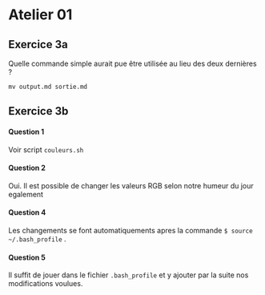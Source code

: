 # Atelier 01

## Exercice 3a

Quelle commande simple aurait pue être utilisée au lieu des deux dernières ?

```
mv output.md sortie.md 
```

## Exercice 3b

#### Question 1

Voir script `couleurs.sh`

#### Question 2

Oui. Il est possible de changer les valeurs RGB selon notre humeur du jour egalement

#### Question 4

Les changements se font automatiquements apres la commande `$ source ~/.bash_profile` .

#### Question 5

Il suffit de jouer dans le fichier `.bash_profile` et y ajouter par la suite nos modifications voulues.
